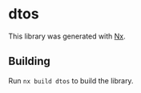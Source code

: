 # dtos

This library was generated with [Nx](https://nx.dev).

## Building

Run `nx build dtos` to build the library.




